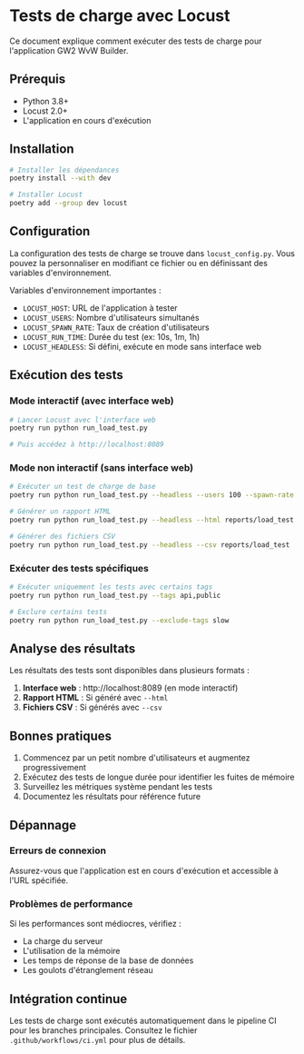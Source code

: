 # Tests de charge avec Locust

Ce document explique comment exécuter des tests de charge pour l'application GW2 WvW Builder.

## Prérequis

- Python 3.8+
- Locust 2.0+
- L'application en cours d'exécution

## Installation

```bash
# Installer les dépendances
poetry install --with dev

# Installer Locust
poetry add --group dev locust
```

## Configuration

La configuration des tests de charge se trouve dans `locust_config.py`. Vous pouvez la personnaliser en modifiant ce fichier ou en définissant des variables d'environnement.

Variables d'environnement importantes :

- `LOCUST_HOST`: URL de l'application à tester
- `LOCUST_USERS`: Nombre d'utilisateurs simultanés
- `LOCUST_SPAWN_RATE`: Taux de création d'utilisateurs
- `LOCUST_RUN_TIME`: Durée du test (ex: 10s, 1m, 1h)
- `LOCUST_HEADLESS`: Si défini, exécute en mode sans interface web

## Exécution des tests

### Mode interactif (avec interface web)

```bash
# Lancer Locust avec l'interface web
poetry run python run_load_test.py

# Puis accédez à http://localhost:8089
```

### Mode non interactif (sans interface web)

```bash
# Exécuter un test de charge de base
poetry run python run_load_test.py --headless --users 100 --spawn-rate 10 --run-time 1m

# Générer un rapport HTML
poetry run python run_load_test.py --headless --html reports/load_test.html

# Générer des fichiers CSV
poetry run python run_load_test.py --headless --csv reports/load_test
```

### Exécuter des tests spécifiques

```bash
# Exécuter uniquement les tests avec certains tags
poetry run python run_load_test.py --tags api,public

# Exclure certains tests
poetry run python run_load_test.py --exclude-tags slow
```

## Analyse des résultats

Les résultats des tests sont disponibles dans plusieurs formats :

1. **Interface web** : http://localhost:8089 (en mode interactif)
2. **Rapport HTML** : Si généré avec `--html`
3. **Fichiers CSV** : Si générés avec `--csv`

## Bonnes pratiques

1. Commencez par un petit nombre d'utilisateurs et augmentez progressivement
2. Exécutez des tests de longue durée pour identifier les fuites de mémoire
3. Surveillez les métriques système pendant les tests
4. Documentez les résultats pour référence future

## Dépannage

### Erreurs de connexion

Assurez-vous que l'application est en cours d'exécution et accessible à l'URL spécifiée.

### Problèmes de performance

Si les performances sont médiocres, vérifiez :

- La charge du serveur
- L'utilisation de la mémoire
- Les temps de réponse de la base de données
- Les goulots d'étranglement réseau

## Intégration continue

Les tests de charge sont exécutés automatiquement dans le pipeline CI pour les branches principales. Consultez le fichier `.github/workflows/ci.yml` pour plus de détails.
